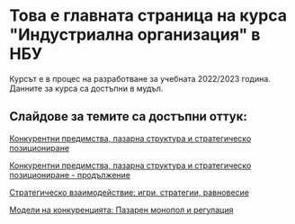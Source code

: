 # Това е главната страница на курса "Индустриална организация" в НБУ

Курсът е в процес на разработване за учебната 2022/2023 година. Данните за курса са достъпни в мудъл.

## Слайдове за темите са достъпни оттук:

[Конкурентни предимства, пазарна структура и стратегическо позициониране](https://quantumjazz.github.io/Industrial-Organization/One/One#/title-slide)

[Конкурентни предимства, пазарна структура и стратегическо позициониране - продължение](https://quantumjazz.github.io/Industrial-Organization/Two/Two#/title-slide)

[Стратегическо взаимодействие: игри, стратегии, равновесие](https://quantumjazz.github.io/Industrial-Organization/Three/Three#/title-slide)

[Модели на конкуренцията: Пазарен монопол и регулация](https://quantumjazz.github.io/Industrial-Organization/Four/Four#/title-slide)
